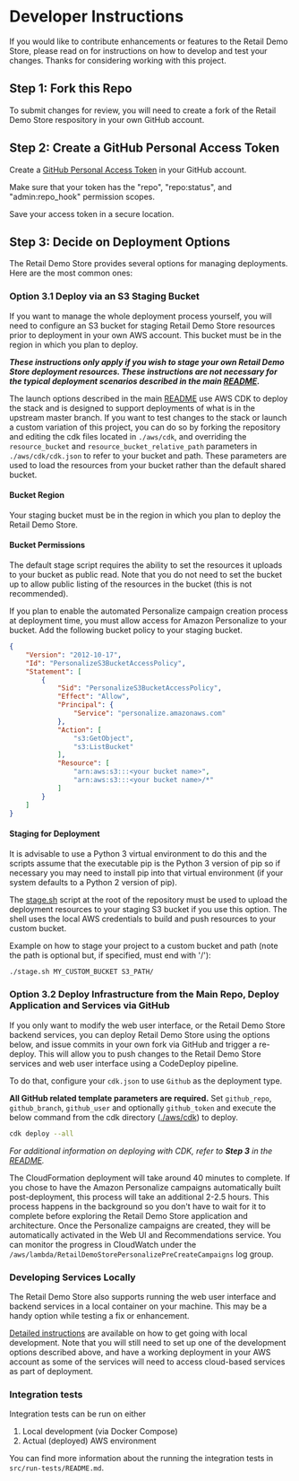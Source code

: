 # Developer Instructions

If you would like to contribute enhancements or features to the Retail Demo Store, please read on for instructions on how to develop and test your changes. Thanks for considering working with this project.

## Step 1: Fork this Repo

To submit changes for review, you will need to create a fork of the Retail Demo Store respository in your own GitHub account.

## Step 2: Create a GitHub Personal Access Token

Create a [GitHub Personal Access Token](https://help.github.com/en/articles/creating-a-personal-access-token-for-the-command-line) in your GitHub account.

Make sure that your token has the "repo", "repo:status", and "admin:repo_hook" permission scopes.

Save your access token in a secure location.

## Step 3: Decide on Deployment Options

The Retail Demo Store provides several options for managing deployments.  Here are the most common ones:

### Option 3.1 Deploy via an S3 Staging Bucket

If you want to manage the whole deployment process yourself, you will need to configure an S3 bucket for staging Retail Demo Store resources prior to deployment in your own AWS account.  This bucket must be in the region in which you plan to deploy.

***These instructions only apply if you wish to stage your own Retail Demo Store deployment resources. These instructions are not necessary for the typical deployment scenarios described in the main [README](./README.md).***

The launch options described in the main [README](./README.md) use AWS CDK to deploy the stack and is designed to support deployments of what is in the upstream master branch. If you want to test changes to the stack or launch a custom variation of this project, you can do so by forking the repository and editing the cdk files located in `./aws/cdk`, and overriding the `resource_bucket` and `resource_bucket_relative_path` parameters in `./aws/cdk/cdk.json` to refer to your bucket and path. These parameters are used to load the resources from your bucket rather than the default shared bucket.

#### Bucket Region

Your staging bucket must be in the region in which you plan to deploy the Retail Demo Store.

#### Bucket Permissions

The default stage script requires the ability to set the resources it uploads to your bucket as public read.  Note that you do not need to set the bucket up to allow public listing of the resources in the bucket (this is not recommended).

If you plan to enable the automated Personalize campaign creation process at deployment time, you must allow access for Amazon Personalize to your bucket. Add the following bucket policy to your staging bucket.

```json
{
    "Version": "2012-10-17",
    "Id": "PersonalizeS3BucketAccessPolicy",
    "Statement": [
        {
            "Sid": "PersonalizeS3BucketAccessPolicy",
            "Effect": "Allow",
            "Principal": {
                "Service": "personalize.amazonaws.com"
            },
            "Action": [
                "s3:GetObject",
                "s3:ListBucket"
            ],
            "Resource": [
                "arn:aws:s3:::<your bucket name>",
                "arn:aws:s3:::<your bucket name>/*"
            ]
        }
    ]
}
```

#### Staging for Deployment

It is advisable to use a Python 3 virtual environment to do this and the scripts assume that the executable pip is the Python 3 version of pip so if necessary you may need to install pip into that virtual environment (if your system defaults to a Python 2 version of pip).

The [stage.sh](stage.sh) script at the root of the repository must be used to upload the deployment resources to your staging S3 bucket if you use this option. The shell uses the local AWS credentials to build and push resources to your custom bucket. 

Example on how to stage your project to a custom bucket and path (note the path is optional but, if specified, must end with '/'):

```bash
./stage.sh MY_CUSTOM_BUCKET S3_PATH/
```

### Option 3.2 Deploy Infrastructure from the Main Repo, Deploy Application and Services via GitHub

If you only want to modify the web user interface, or the Retail Demo Store backend services, you can deploy Retail Demo Store using the options below, and issue commits in your own fork via GitHub and trigger a re-deploy. This will allow you to push changes to the Retail Demo Store services and web user interface using a CodeDeploy pipeline.

To do that, configure your `cdk.json` to use `Github` as the deployment type. 

**All GitHub related template parameters are required.** Set `github_repo`, `github_branch`, `github_user` and optionally `github_token` and execute the below command from the cdk directory ([./aws/cdk]()) to deploy.
```bash
cdk deploy --all
```
*For additional information on deploying with CDK, refer to **Step 3** in the [README](./README.md).*

The CloudFormation deployment will take around 40 minutes to complete. If you chose to have the Amazon Personalize campaigns automatically built post-deployment, this process will take an additional 2-2.5 hours. This process happens in the background so you don't have to wait for it to complete before exploring the Retail Demo Store application and architecture. Once the Personalize campaigns are created, they will be automatically activated in the Web UI and Recommendations service. You can monitor the progress in CloudWatch under the `/aws/lambda/RetailDemoStorePersonalizePreCreateCampaigns` log group.
### Developing Services Locally

The Retail Demo Store also supports running the web user interface and backend services in a local container on your machine.  This may be a handy option while testing a fix or enhancement.

[Detailed instructions](./src) are available on how to get going with local development.  Note that you will still need to set up one of the development options described above, and have a working deployment in your AWS account as some of the services will need to access cloud-based services as part of deployment.

### Integration tests

Integration tests can be run on either

1. Local development (via Docker Compose)
2. Actual (deployed) AWS environment

You can find more information about the running the integration tests in `src/run-tests/README.md`.

